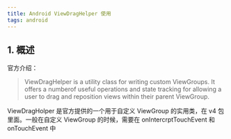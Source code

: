 ```yaml
---
title: Android ViewDragHelper 使用
tags: android
---
```


## 1. 概述

官方介绍：

>ViewDragHelper is a utility class for writing custom ViewGroups. It offers a numberof useful operations and state tracking for allowing a user to drag and reposition views within their parent ViewGroup.

ViewDragHolper 是官方提供的一个用于自定义 ViewGroup 的实用类，在 v4 包里面。一般在自定义 ViewGroup 的时候，需要在 onIntercrptTouchEvent 和 onTouchEvent 中